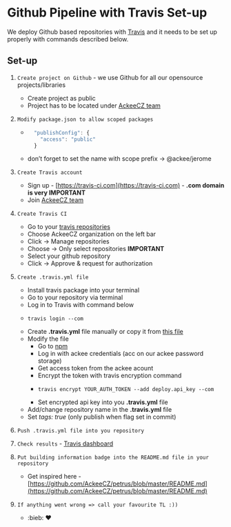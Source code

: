 # Github Pipeline with Travis Set-up

We deploy Github based repositories with [Travis](https://travis-ci.org/) and it needs to be set up properly with commands described below.

## Set-up

1) `Create project on Github` - we use Github for all our opensource projects/libraries
    + Create project as public
    + Project has to be located under [AckeeCZ team](https://github.com/AckeeCZ)
1) `Modify package.json to allow scoped packages`
    + ```js
        "publishConfig": {
          "access": "public"
        }
        ```
    + don’t forget to set the name with scope prefix -> @ackee/jerome

1) `Create Travis account `
    + Sign up - [https://travis-ci.com](https://travis-ci.com) - **.com domain is very IMPORTANT**
    + Join [AckeeCZ team](https://travis-ci.com/organizations/AckeeCZ)
1) `Create Travis CI`
    + Go to your [travis repositories](https://travis-ci.com/organizations/AckeeCZ/repositories)
    + Choose AckeeCZ organization on the left bar
    + Click -> Manage repositories
    + Choose -> Only select repositories **IMPORTANT**
    + Select your github repository
    + Click -> Approve & request for authorization
1) `Create .travis.yml file`
    + Install travis package into your terminal
    + Go to your repository via terminal
    + Log in to Travis with command below
    +     travis login --com
    + Create **.travis.yml** file manually or copy it from [this file](https://github.com/AckeeCZ/petrus/blob/master/.travis.yml)
    + Modify the file
        + Go to [npm](https://www.npmjs.com)
        + Log in with ackee credentials (acc on our ackee password storage)
        + Get access token from the ackee acount
        + Encrypt the token with travis encryption command
        +     travis encrypt YOUR_AUTH_TOKEN --add deploy.api_key --com
        + Set encrypted api key into you **.travis.yml** file
    + Add/change repository name in the **.travis.yml** file
    + Set *tags: true* (only publish when flag set in commit)
1) `Push .travis.yml file into you repository`
1) `Check results` - [Travis dashboard](https://travis-ci.com/dashboard)
1) `Put building information badge into the README.md file in your repository`
    + Get inspired here - [https://github.com/AckeeCZ/petrus/blob/master/README.md](https://github.com/AckeeCZ/petrus/blob/master/README.md)
1) `If anything went wrong => call your favourite TL :))`
    + :bieb: :heart:

